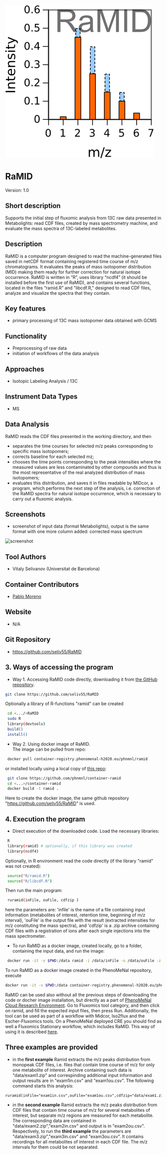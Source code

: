 ![Logo](figs/logo.png)

# RaMID
Version: 1.0

## Short description
Supports the initial step of fluxomic analysis from 13C raw data presented in Metabolights: read CDF files, created by mass spectrometry machine, and evaluate the mass spectra of 13C-labeled metabolites.

## Description

RaMID is a computer program designed to read the machine-generated files saved in netCDF format containing registered time course of m/z chromatograms. It evaluates the peaks of mass isotopomer distribution (MID) making them ready for further correction for natural isotope occurrence.
RaMID is written in “R”, uses library “ncdf4” (it should be installed before the first use of RaMID),  and contains several functions, located in the files “ramid.R” and "libcdf.R," designed to read CDF files, analyze and visualize the spectra that they contain.

## Key features

- primary processing of 13C mass isotopomer data obtained with GCMS

## Functionality

- Preprocessing of raw data
- initiation of workflows of the data analysis

## Approaches

- Isotopic Labeling Analysis / 13C
    
## Instrument Data Types

- MS

## Data Analysis

RaMID reads the CDF files presented in the working directory, and then
- separates the time courses for selected m/z peaks corresponding to specific mass isotopomers;
- corrects baseline for each selected mz;
- chooses the time points corresponding to the peak intensities where the measured values are less contaminated by other compounds and thus is the most representative of the real analyzed distribution of mass isotopomers;
- evaluates this distribution, and saves it in files readable by MIDcor, a program, which performs the next step of the analysis, i.e. correction of the RaMID spectra for natural isotope occurrence, which is necessary to carry out a fluxomic analysis.

## Screenshots

- screenshot of input data (format Metabolights), output is the same format with one more column added: corrected mass spectrum

![screenshot]()

## Tool Authors

- Vitaly Selivanov (Universitat de Barcelona)

## Container Contributors

- [Pablo Moreno](EBI)

## Website

- N/A

## Git Repository

- https://github.com/seliv55/RaMID

## 3. Ways of accessing the program
- Way 1. Accessing RaMID code directly, downloading it from [the GitHub repository](https://github.com/seliv55/RaMID).
```sh
git clone https://github.com/seliv55/RaMID
```
 Optionally a library of R-functions "ramid" can be created
```sh
 cd <.../>RaMID
 sudo R
 library(devtools)
 build()
 install()
```
- Way 2. Using docker image of RaMID.<br>
 The image can be pulled from repo:
```sh
 docker pull container-registry.phenomenal-h2020.eu/phnmnl/ramid
```
or installed locally using a local copy of [this repo](https://github.com/phnmnl/container-ramid):
```sh
 git clone https://github.com/phnmnl/container-ramid
 cd <...>/container-ramid
 docker build -t ramid .
```
Here to create the docker image, the same github repository "https://github.com/seliv55/RaMID" is used.

## 4. Execution the program

- Direct execution of the downloaded code.
 Load the necessary libraries:
```sh
 R
 library(ramid) # optionally, if this library was created
 library(ncdf4)
```
Optionally, in R environment read the code directly (if the library "ramid" was not created):
```sh
 source("R/ramid.R")
 source("R/libcdf.R")
```
Then run the main program:
```sh
 ruramid(inFile, ouFile, cdfzip )
```
here the parameters are: 'infile' is the name of a file containing input information (metabolites of interest, retention time, beginning of m/z interval), 'ouFile' is the output file with the result (extracted intensities for m/z constituting the mass spectra), and 'cdfzip' is a .zip archive containing CDF files with a registration of ions after each single injections into the mass spectrometer.

- To run RaMID as a docker image, created locally, go to a folder, containing the input data, and run the image:
```sh
 docker run -it -v $PWD:/data ramid -i /data/inFile -o /data/ouFile -z /data/data/cdfzip
```
To run RaMID as a docker image created in the PhenoMeNal repository, execute
```sh
docker run -it -v $PWD:/data container-registry.phenomenal-h2020.eu/phnmnl/ramid -i /data/inFile -o /data/ouFile -z /data/data/cdfzip
```

RaMID can be used also without all the previous steps of downloading the code or docher image installation, but directly as a part of <a href=https://public.phenomenal-h2020.eu/>PhenoMeNal Cloud Research Environment</a>. Go to Fluxomics tool category, and then click on ramid, and fill the expected input files, then press Run. Additionally, the tool can be used as part of a workflow with Midcor, Iso2flux and the Escher-Fluxomics tools. On a PhenoMeNal deployed CRE you should find as well a Fluxomics Stationary workflow, which includes RaMID. This way of using it is described <a href=https://github.com/phnmnl/phenomenal-h2020/wiki/fluxomics-workflow>here</a>.

## Three examples are provided

- in the **first example** Ramid extracts the m/z peaks distribution from monopeak CDF files, i.e. files that contain time course of m/z for only one metabolite of interest. Archive containing such data is "data/exam1.zip" and correspinding additional input information and output results are in "exam1in.csv" and "exam1ou.csv". The following command starts this analysis:

```
ruramid(inFile="exam1in.csv",ouFile="exam1ou.csv",cdfzip="data/exam1.zip")
```
 
- in the **second example** Ramid extracts the m/z peaks distribution from CDF files that contain time course of m/z for several metabolites of interest, but separate m/z regions are measured for each metabolite. The corresponding data are contained in "data/exam2.zip","exam2in.csv" and output is in "exam2ou.csv". Respectively, to run the **third example** the parameters are "data/exam3.zip","exam3in.csv" and "exam3ou.csv". It contains recordings for all metabolites of interest in each CDF file. The m/z intervals for them could be not separated.

